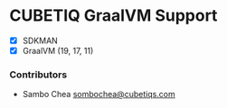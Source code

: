 # CUBETIQ GraalVM Support

-   [x] SDKMAN
-   [x] GraalVM (19, 17, 11)

### Contributors

-   Sambo Chea <sombochea@cubetiqs.com>
